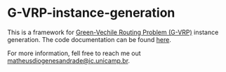 # G-VRP-instance-generation

This is a framework for [Green-Vechile Routing Problem (G-VRP)](https://www.sciencedirect.com/science/article/abs/pii/S1366554511001062) instance generation. 
The code documentation can be found [here](https://codedocs.xyz/My-phd-degree/G-VRP-instance-generation/).

For more information, fell free to reach me out matheusdiogenesandrade@ic.unicamp.br.
